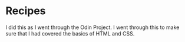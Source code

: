 # Recipes

I did this as I went through the Odin Project. I went through this to make sure that I had covered the basics of HTML and CSS.
